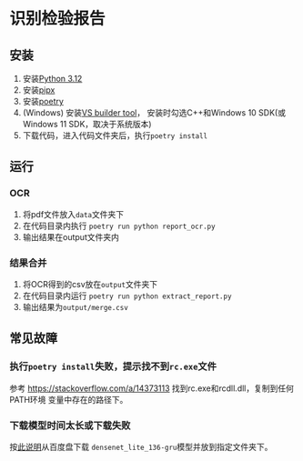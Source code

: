 # 识别检验报告

## 安装

1. 安装[Python 3.12](https://www.python.org/downloads/release/python-3124/)
1. 安装[pipx](https://pipx.pypa.io/stable/installation/#installing-pipx)
1. 安装[poetry](https://python-poetry.org/docs/#installing-with-pipx)
1. (Windows) 安装[VS builder tool](https://visualstudio.microsoft.com/downloads/)，
   安装时勾选C++和Windows 10 SDK(或Windows 11 SDK，取决于系统版本)
1. 下载代码，进入代码文件夹后，执行`poetry install`

## 运行

### OCR

1. 将pdf文件放入`data`文件夹下
1. 在代码目录内执行 `poetry run python report_ocr.py`
1. 输出结果在output文件夹内

### 结果合并

1. 将OCR得到的csv放在`output`文件夹下
1. 在代码目录内运行 `poetry run python extract_report.py`
1. 输出结果为`output/merge.csv`

## 常见故障

### 执行`poetry install`失败，提示找不到`rc.exe`文件

参考 https://stackoverflow.com/a/14373113 找到rc.exe和rcdll.dll，复制到任何PATH环境
变量中存在的路径下。

### 下载模型时间太长或下载失败

按[此说明](https://cnocr.readthedocs.io/zh-cn/stable/usage/#_2)从百度盘下载
`densenet_lite_136-gru`模型并放到指定文件夹下。
